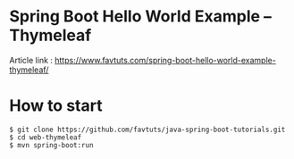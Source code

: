 # Spring Boot Hello World Example – Thymeleaf

Article link : https://www.favtuts.com/spring-boot-hello-world-example-thymeleaf/

# How to start

```
$ git clone https://github.com/favtuts/java-spring-boot-tutorials.git
$ cd web-thymeleaf
$ mvn spring-boot:run
```
